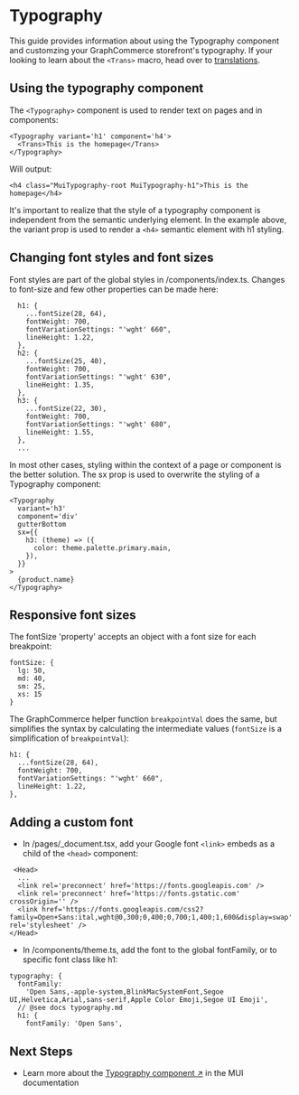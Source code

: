 # Typography

This guide provides information about using the Typography component and
customzing your GraphCommerce storefront's typography. If your looking to learn
about the `<Trans>` macro, head over to [translations]().

## Using the typography component

The `<Typography>` component is used to render text on pages and in components:

```
<Typography variant='h1' component='h4'>
  <Trans>This is the homepage</Trans>
</Typography>
```

Will output:

```
<h4 class="MuiTypography-root MuiTypography-h1">This is the homepage</h4>
```

It's important to realize that the style of a typography component is
independent from the semantic underlying element. In the example above, the
variant prop is used to render a `<h4>` semantic element with h1 styling.

## Changing font styles and font sizes

Font styles are part of the global styles in /components/index.ts. Changes to
font-size and few other properties can be made here:

```
  h1: {
    ...fontSize(28, 64),
    fontWeight: 700,
    fontVariationSettings: "'wght' 660",
    lineHeight: 1.22,
  },
  h2: {
    ...fontSize(25, 40),
    fontWeight: 700,
    fontVariationSettings: "'wght' 630",
    lineHeight: 1.35,
  },
  h3: {
    ...fontSize(22, 30),
    fontWeight: 700,
    fontVariationSettings: "'wght' 680",
    lineHeight: 1.55,
  },
  ...
```

In most other cases, styling within the context of a page or component is the
better solution. The sx prop is used to overwrite the styling of a Typography
component:

```
<Typography
  variant='h3'
  component='div'
  gutterBottom
  sx={{
    h3: (theme) => ({
      color: theme.palette.primary.main,
    }),
  }}
>
  {product.name}
</Typography>
```

## Responsive font sizes

The fontSize 'property' accepts an object with a font size for each breakpoint:

```
fontSize: {
  lg: 50,
  md: 40,
  sm: 25,
  xs: 15
}
```

The GraphCommerce helper function `breakpointVal` does the same, but simplifies
the syntax by calculating the intermediate values (`fontSize` is a
simplification of `breakpointVal`):

```
h1: {
  ...fontSize(28, 64),
  fontWeight: 700,
  fontVariationSettings: "'wght' 660",
  lineHeight: 1.22,
},
```

## Adding a custom font

- In /pages/\_document.tsx, add your Google font `<link>` embeds as a child of
  the `<head>` component:

```
 <Head>
  ...
  <link rel='preconnect' href='https://fonts.googleapis.com' />
  <link rel='preconnect' href='https://fonts.gstatic.com' crossOrigin='' />
  <link href='https://fonts.googleapis.com/css2?family=Open+Sans:ital,wght@0,300;0,400;0,700;1,400;1,600&display=swap' rel='stylesheet' />
</Head>
```

- In /components/theme.ts, add the font to the global fontFamily, or to specific
  font class like h1:

```
typography: {
  fontFamily:
    'Open Sans,-apple-system,BlinkMacSystemFont,Segoe UI,Helvetica,Arial,sans-serif,Apple Color Emoji,Segoe UI Emoji',
  // @see docs typography.md
  h1: {
    fontFamily: 'Open Sans',
```

## Next Steps

- Learn more about the
  [Typography component ↗](https://mui.com/components/typography/) in the MUI
  documentation
